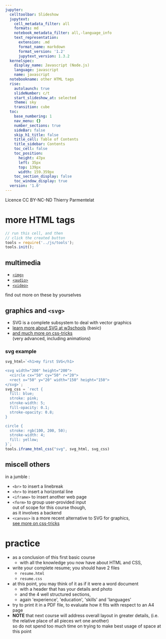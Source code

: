```yaml
---
jupyter:
  celltoolbar: Slideshow
  jupytext:
    cell_metadata_filter: all
    formats: md
    notebook_metadata_filter: all,-language_info
    text_representation:
      extension: .md
      format_name: markdown
      format_version: '1.2'
      jupytext_version: 1.3.2
  kernelspec:
    display_name: Javascript (Node.js)
    language: javascript
    name: javascript
  notebookname: other HTML tags
  rise:
    autolaunch: true
    slideNumber: c/t
    start_slideshow_at: selected
    theme: sky
    transition: cube
  toc:
    base_numbering: 1
    nav_menu: {}
    number_sections: true
    sideBar: false
    skip_h1_title: false
    title_cell: Table of Contents
    title_sidebar: Contents
    toc_cell: false
    toc_position:
      height: 47px
      left: 35px
      top: 139px
      width: 159.359px
    toc_section_display: false
    toc_window_display: true
  version: '1.0'
---
```


<div class="licence">
<span>Licence CC BY-NC-ND</span>
<span>Thierry Parmentelat</span>
</div>

<!-- #region slideshow={"slide_type": ""} -->
# more HTML tags
<!-- #endregion -->

```javascript
// run this cell, and then 
// click the created button
tools = require('../js/tools');
tools.init();
```

<!-- #region slideshow={"slide_type": "slide"} -->
## multimedia
<!-- #endregion -->

* [`<img>`](https://www.w3schools.com/tags/tag_img.asp)
* [`<audio>`](https://www.w3schools.com/html/html5_audio.asp)
* [`<video>`](https://www.w3schools.com/html/html5_video.asp)

find out more on these by yourselves

<!-- #region slideshow={"slide_type": "slide"} -->
## graphics and `<svg>`
<!-- #endregion -->

* SVG is a complete subsystem to deal with vector graphics
* [learn more about SVG at w3schools](https://www.w3schools.com/graphics/svg_intro.asp) (basic)
* [and much more on css-tricks](https://css-tricks.com/svg-properties-and-css/)  
  (very advanced, including animations)

<!-- #region slideshow={"slide_type": "slide"} -->
### svg example
<!-- #endregion -->

```javascript hide_input=true
svg_html=`<h1>my first SVG</h1>

<svg width="200" height="200">
  <circle cx="50" cy="50" r="20">
  <rect x="50" y="20" width="150" height="150">
</svg>`;
svg_css = `rect {
  fill: blue;
  stroke: pink;
  stroke-width: 5;
  fill-opacity: 0.1;
  stroke-opacity: 0.8;
}

circle {
  stroke: rgb(100, 200, 50);
  stroke-width: 4;
  fill: yellow;
}`;
tools.iframe_html_css("svg", svg_html, svg_css)
```

<!-- #region slideshow={"slide_type": "slide"} -->
## miscell others
<!-- #endregion -->

in a jumble :

* `<br>` to insert a linebreak
* `<hr>` to insert a horizontal line
* `<iframe>` to insert another web page
* `<form>` to group user-provided input  
  out of scope for this course though,  
  as it involves a backend
* `<canvas>` is a more recent alternative to SVG for graphics,  
  [see more on css-tricks](https://css-tricks.com/learn-canvas-snake-game/)

<!-- #region slideshow={"slide_type": "slide"} -->
# practice 
<!-- #endregion -->

* as a conclusion of this first basic course
  * with all the knowledge you now have about HTML and CSS,
* write your complete resume; you should have 2 files 
  * `resume.html`
  * `resume.css`
* at this point, you may think of it as if it were a word document
  * with a header that has your details and photo
  * and the 4 well structured sections,
  * again 'experience', 'education', 'skills' and 'languages'
* try to print it in a PDF file, to evaluate how it fits with respect to an A4 page
* **NOTE** that next course will address overall layout in greater details, 
  (i.e. the relative place of all pieces wrt one another)  
  so do not spend too much time on trying to make best usage of space at this point
